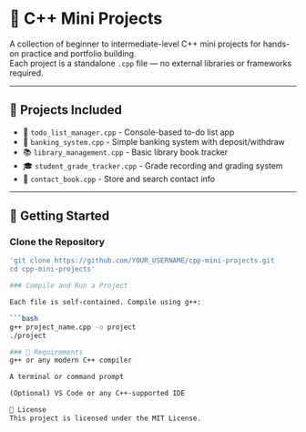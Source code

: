 # 🚀 C++ Mini Projects

A collection of beginner to intermediate-level C++ mini projects for hands-on practice and portfolio building.  
Each project is a standalone `.cpp` file — no external libraries or frameworks required.

---

## 📂 Projects Included

- 📝 `todo_list_manager.cpp` - Console-based to-do list app  
- 🏦 `banking_system.cpp` - Simple banking system with deposit/withdraw  
- 📚 `library_management.cpp` - Basic library book tracker  
- 🎓 `student_grade_tracker.cpp` - Grade recording and grading system  
- 📇 `contact_book.cpp` - Store and search contact info  

---

## 🚀 Getting Started

### Clone the Repository

```bash
'git clone https://github.com/YOUR_USERNAME/cpp-mini-projects.git
cd cpp-mini-projects'

### Compile and Run a Project

Each file is self-contained. Compile using g++:

```bash
g++ project_name.cpp -o project
./project

### 🧰 Requirements
g++ or any modern C++ compiler

A terminal or command prompt

(Optional) VS Code or any C++-supported IDE

📄 License
This project is licensed under the MIT License.
